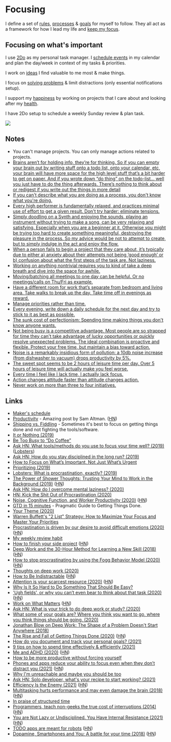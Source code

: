 # Focusing

I define a set of [rules](rules.md), [processes](processes.md) & [goals](goals.md) for myself to follow. They all act as a framework for how I lead my life and [keep my focus](https://waitbutwhy.com/2013/10/why-procrastinators-procrastinate.html).

## Focusing on what's important

I use [2Do](../macOS/apps/2do.md) as my personal task manager. I [schedule events](../macOS/apps/fantastical.md) in my calendar and plan the day/week in context of my tasks & priorities.

I work on [ideas](../ideas/ideas.md) I find valuable to me most & make things.

I focus on [solving problems](../research/solving-problems.md) & limit distractions (only essential notifications setup).

I support my [happiness](../life/happiness.md) by working on projects that I care about and looking after my [health](../health/health.md).

I have 2Do setup to schedule a weekly Sunday review & plan task.

![](https://i.imgur.com/l3x5S2k.png)

## Notes

- You can't manage projects. You can only manage actions related to projects.
- [Brains aren’t for holding info, they’re for thinking. So if you can empty your brain out by writing stuff onto a todo list, onto your calendar, etc, your brain will have more space for the high level stuff that’s a bit harder to get on paper. And if you wrote down “do thing” on the todo-list… well you just have to do the thing afterwards. There’s nothing to think about or redigest if you write out the things in more detail](https://lobste.rs/s/0qlkm7/how_do_i_keep_multiple_projects_my_head)
- [If you can't describe what you are doing as a process, you don't know what you're doing.](https://twitter.com/visualizevalue/status/1296791809478336513)
- [Every high performer is fundamentally relaxed, and practices minimal use of effort to get a given result. Don't try harder: eliminate tensions.](https://twitter.com/sanityinc/status/1309974689268129792)
- [Simply doodling on a Synth and enjoying the sounds, playing an instrument without trying to make a song, can be very relaxing and satisfying. Especially when you are a beginner at it. Otherwise you might be trying too hard to create something meaningful, destroying the pleasure in the process. So my advice would be not to attempt to create, but to simply indulge in the act and enjoy the flow.](https://news.ycombinator.com/item?id=24743944)
- [When a person fails to begin a project that they care about, it’s typically due to either a) anxiety about their attempts not being ‘good enough’ or b) confusion about what the first steps of the task are. Not laziness.](https://humanparts.medium.com/laziness-does-not-exist-3af27e312d01)
- [Working on anything nontrivial requires you to kind of take a deep breath and dive into the space for awhile.](https://twitter.com/peterbourgon/status/1387098683485868040)
- [Moving/batching all meetings to one day can be helpful. Or no meetings/calls on Thu/Fri as example.](https://twitter.com/coreyhainesco/status/1387557466179653632)
- [Have a different room for work that’s separate from bedroom and living area. Take walks to break up the day. Take time off in evenings as reward.](https://twitter.com/herrmanndigital/status/1387773860636995592)
- [Manage priorities rather than time.](https://twitter.com/MikeyFox/status/1387699937954119683)
- [Every evening, write down a daily schedule for the next day and try to stick to it as best as possible.](https://twitter.com/rasbt/status/1397221898044456962)
- [The sunk cost of perfectionism: Spending time making things you don't know anyone wants.](https://twitter.com/jackbutcher/status/1399798492521021446)
- [Not being busy is a competitive advantage. Most people are so strapped for time they can't take advantage of lucky opportunities or quickly resolve unexpected problems. The ideal combination is proactive and flexible. Protect your free time, but maintain a bias toward action.](https://twitter.com/JamesClear/status/1400447419507220480)
- [Noise is a remarkably insidious form of pollution: a 10db noise increase (from dishwasher to vacuum) drops productivity by 5%.](https://twitter.com/emollick/status/1408478193091330053)
- [The sweet spot seems to be 2 hours of leisure time per day. Over 5 hours of leisure time will actually make you feel worse.](https://twitter.com/levelsio/status/1438480377207611399)
- [Every time I feel like I lack time, I actually lack focus.](https://twitter.com/anthilemoon/status/1443485224092913669)
- [Action changes attitude faster than attitude changes action.](https://news.ycombinator.com/item?id=28762362)
- [Never work on more than three to four initiatives.](https://twitter.com/rakyll/status/1445570363291627665)

## Links

- [Maker's schedule](http://www.paulgraham.com/makersschedule.html)
- [Productivity](https://blog.samaltman.com/productivity) - Amazing post by Sam Altman. ([HN](https://news.ycombinator.com/item?id=16802530))
- [Shipping vs. Fiddling](https://medium.com/@okonetchnikov/shipping-vs-fiddling-74e27e61e0c1) - Sometimes it's best to focus on getting things done and not fighting the tools/software.
- [It or Nothing (2019)](http://tynan.com/ornothing)
- [Be Too Busy to “Do Coffee”](https://nav.al/2019/05/08/meetings/)
- [Ask HN: What tools/methods do you use to focus your time well? (2019)](https://news.ycombinator.com/item?id=19996062) ([Lobsters](https://lobste.rs/s/1nhqml/what_tools_methods_do_you_use_focus_your))
- [Ask HN: How do you stay disciplined in the long run? (2019)](https://news.ycombinator.com/item?id=19777976)
- [How to Focus on What’s Important, Not Just What’s Urgent](https://hbr.org/2018/07/how-to-focus-on-whats-important-not-just-whats-urgent)
- [Prioritizing (2019)](https://css-tricks.com/prioritizing/)
- [Lobsters: What is procrastination, exactly? (2019)](https://lobste.rs/s/f2sdfz/what_is_procrastination_exactly)
- [The Power of Shower Thoughts: Trusting Your Mind to Work in the Background (2019)](https://alexanderell.is/posts/trust-in-your-unconscious/) ([HN](https://news.ycombinator.com/item?id=21557902))
- [Ask HN: How do I overcome mental laziness? (2020)](https://news.ycombinator.com/item?id=22919697)
- [HN: Kick the Shit Out of Procrastination (2020)](https://news.ycombinator.com/item?id=22922372)
- [Noise, Cognitive Function, and Worker Productivity (2020)](https://joshuatdean.com/wp-content/uploads/2020/02/NoiseCognitiveFunctionandWorkerProductivity.pdf) ([HN](https://news.ycombinator.com/item?id=23113142))
- [GTD in 15 minutes](https://hamberg.no/gtd/) - Pragmatic Guide to Getting Things Done.
- [Your Theme (2020)](https://www.youtube.com/watch?v=NVGuFdX5guE)
- [Warren Buffett's "2 List" Strategy: How to Maximize Your Focus and Master Your Priorities](https://jamesclear.com/buffett-focus)
- [Procrastination is driven by our desire to avoid difficult emotions (2020)](https://www.cbc.ca/radio/thesundayedition/the-sunday-edition-for-june-14-2020-1.5604357/there-s-a-reason-we-procrastinate-and-it-s-not-laziness-1.5604433) ([HN](https://news.ycombinator.com/item?id=23537317))
- [My weekly review habit](https://www.benkuhn.net/weekly/)
- [How to finish your side project](https://hugozap.com/posts/how-to-finish-your-side-project/) ([HN](https://news.ycombinator.com/item?id=23672686))
- [Deep Work and the 30-Hour Method for Learning a New Skill (2018)](https://azeria-labs.com/the-importance-of-deep-work-the-30-hour-method-for-learning-a-new-skill/) ([HN](https://news.ycombinator.com/item?id=23845575))
- [How to stop procrastinating by using the Fogg Behavior Model (2020)](https://www.deprocrastination.co/blog/how-to-stop-procrastinating-by-using-the-fogg-behavior-model) ([HN](https://news.ycombinator.com/item?id=24120275))
- [Thoughts on deep work (2020)](https://twitter.com/paraschopra/status/1295244575154479104)
- [How to Be Indistractable](https://psyche.co/guides/to-become-indistractable-recognise-that-it-starts-within-you) ([HN](https://news.ycombinator.com/item?id=24360966))
- [Attention is your scarcest resource (2020)](https://www.benkuhn.net/attention/) ([HN](https://news.ycombinator.com/item?id=24391686))
- [Why Is It So Hard to Do Something That Should Be Easy?](https://www.youtube.com/watch?v=Uo08uS904Rg)
- ['Ugh fields', or why you can’t even bear to think about that task (2020)](https://medium.com/@robertwiblin/ugh-fields-or-why-you-can-t-even-bear-to-think-about-that-task-5941837dac62) ([HN](https://news.ycombinator.com/item?id=24445603))
- [Work on What Matters](https://staffeng.com/guides/work-on-what-matters) ([HN](https://news.ycombinator.com/item?id=24581810))
- [Ask HN: What is your trick to do deep work or study? (2020)](https://news.ycombinator.com/item?id=24675467)
- [What some of your goals are? Where you think you want to go, where you think things should be going. (2020)](https://merveilles.town/@neauoire/105093152834494144)
- [Jonathan Blow on Deep Work: The Shape of a Problem Doesn't Start Anywhere (2018)](https://www.youtube.com/watch?v=4Ej_3NKA3pk)
- [The Rise and Fall of Getting Things Done (2020)](https://www.newyorker.com/tech/annals-of-technology/the-rise-and-fall-of-getting-things-done) ([HN](https://news.ycombinator.com/item?id=25131848))
- [How do you document and track your personal goals? (2021)](https://lobste.rs/s/vorh7a/how_do_you_document_track_your_personal)
- [9 tips on how to spend time effectively & efficiently (2021)](https://twitter.com/m_franceschetti/status/1355202318803861504)
- [Me and ADHD (2020)](https://www.linkedin.com/pulse/adhd-me-ish-verduzco/) ([HN](https://news.ycombinator.com/item?id=25992390))
- [How to be more productive without forcing yourself](https://www.deprocrastination.co/blog/how-to-be-productive-without-forcing-yourself)
- [Phones and apps reduce your ability to focus even when they don’t distract you (2021)](https://blog.rize.io/blog/phones-and-apps-reduce-your-ability-to-focus-even-when-they-dont-distract-you) ([HN](https://news.ycombinator.com/item?id=26582729))
- [Why I'm unreachable and maybe you should be too](https://levels.io/contact-me/)
- [Ask HN: Solo developer, what's your recipe to start working? (2021)](https://news.ycombinator.com/item?id=26747318)
- [Efficiency Is the Enemy (2021)](https://fs.blog/2021/05/slack/) ([HN](https://news.ycombinator.com/item?id=27036695))
- [Multitasking hurts performance and may even damage the brain (2018)](https://www.linkedin.com/pulse/why-successful-people-dont-multitask-dr-travis-bradberry/) ([HN](https://news.ycombinator.com/item?id=27042151))
- [In praise of structured time](https://twitter.com/jongold/status/1397218299251990535)
- [Programmers, teach non-geeks the true cost of interruptions (2014)](https://daedtech.com/programmers-teach-non-geeks-the-true-cost-of-interruptions/) ([HN](https://news.ycombinator.com/item?id=27787604))
- [You are Not Lazy or Undisciplined. You Have Internal Resistance (2021)](https://medium.com/counterarts/you-are-not-lazy-or-undisciplined-you-are-experiencing-internal-resistance-755a02673aa9) ([HN](https://news.ycombinator.com/item?id=28026323))
- [TODO apps are meant for robots](https://blog.frantic.im/all/todo-apps-are-meant-for-robots/) ([HN](https://news.ycombinator.com/item?id=28029809))
- [Dopamine, Smartphones and You: A battle for your time (2018)](https://sitn.hms.harvard.edu/flash/2018/dopamine-smartphones-battle-time/) ([HN](https://news.ycombinator.com/item?id=28850169))
